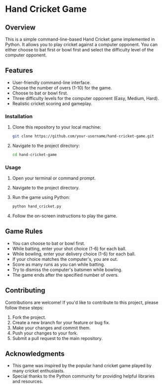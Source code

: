 # Hand Cricket Game

## Overview
This is a simple command-line-based Hand Cricket game implemented in Python. It allows you to play cricket against a computer opponent. You can either choose to bat first or bowl first and select the difficulty level of the computer opponent.

## Features
- User-friendly command-line interface.
- Choose the number of overs (1-10) for the game.
- Choose to bat or bowl first.
- Three difficulty levels for the computer opponent (Easy, Medium, Hard).
- Realistic cricket scoring and gameplay.


### Installation
1. Clone this repository to your local machine:

   ```bash
   git clone https://github.com/your-username/hand-cricket-game.git
   ```

2. Navigate to the project directory:

   ```bash
   cd hand-cricket-game
   ```

### Usage
1. Open your terminal or command prompt.

2. Navigate to the project directory.

3. Run the game using Python:

   ```bash
   python hand_cricket.py
   ```

4. Follow the on-screen instructions to play the game.

## Game Rules
- You can choose to bat or bowl first.
- While batting, enter your shot choice (1-6) for each ball.
- While bowling, enter your delivery choice (1-6) for each ball.
- If your choice matches the computer's, you are out.
- Score as many runs as you can while batting.
- Try to dismiss the computer's batsmen while bowling.
- The game ends after the specified number of overs.

## Contributing
Contributions are welcome! If you'd like to contribute to this project, please follow these steps:
1. Fork the project.
2. Create a new branch for your feature or bug fix.
3. Make your changes and commit them.
4. Push your changes to your fork.
5. Submit a pull request to the main repository.


## Acknowledgments
- This game was inspired by the popular hand cricket game played by many cricket enthusiasts.
- Special thanks to the Python community for providing helpful libraries and resources.
